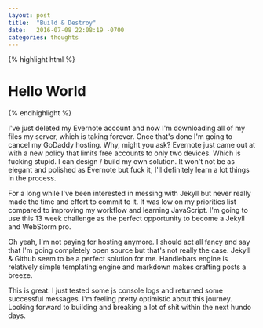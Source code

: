 ```yaml
---
layout: post
title:  "Build & Destroy"
date:   2016-07-08 22:08:19 -0700
categories: thoughts
---
```


{% highlight html %}
<div class="awesome">
    <h1>Hello World</h1>
</div>
{% endhighlight %}

I've just deleted my Evernote account and now I'm downloading all of my files my server, which is taking forever. Once that's done I'm going to cancel my GoDaddy hosting. Why, might you ask? Evernote just came out at with a new policy that limits free accounts to only two devices. Which is fucking stupid. I can design / build my own solution. It won't not be as elegant and polished as Evernote but fuck it, I'll definitely learn a lot things in the process.

For a long while I've been interested in messing with Jekyll but never really made the time and effort to commit to it. It was low on my priorities list compared to improving my workflow and learning JavaScript. I'm going to use this 13 week challenge as the perfect opportunity to become a Jekyll and  WebStorm pro.

Oh yeah, I'm not paying for hosting anymore. I should act all fancy and say that I'm going completely open source but that's not really the case. Jekyll & Github seem to be a perfect solution for me. Handlebars engine is relatively simple templating engine and markdown makes crafting posts a breeze.

This is great. I just tested some js console logs and returned some successful messages. I'm feeling pretty optimistic about this journey. Looking forward to building and breaking a lot of shit within the next hundo days.